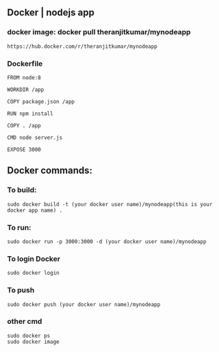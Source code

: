## Docker | nodejs app
### docker image: docker pull theranjitkumar/mynodeapp
    https://hub.docker.com/r/theranjitkumar/mynodeapp 
    

### Dockerfile

    FROM node:8

    WORKDIR /app

    COPY package.json /app

    RUN npm install

    COPY . /app

    CMD node server.js

    EXPOSE 3000

## Docker commands:
### To build:
    sudo docker build -t (your docker user name)/mynodeapp(this is your docker app name) .
### To run:
    sudo docker run -p 3000:3000 -d (your docker user name)/mynodeapp
### To login Docker
    sudo docker login
### To push
    sudo docker push (your docker user name)/mynodeapp
###    other cmd
    sudo docker ps
    sudo docker image
